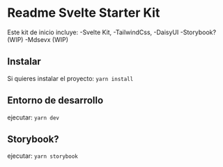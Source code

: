 # Readme Svelte Starter Kit

Este kit de inicio incluye:
-Svelte Kit, 
-TailwindCss, 
-DaisyUI 
-Storybook? (WIP)
-Mdsevx (WIP)

## Instalar

Si quieres instalar el proyecto: `yarn install`

## Entorno de desarrollo

ejecutar: `yarn dev`

## Storybook?

ejecutar: `yarn storybook`

